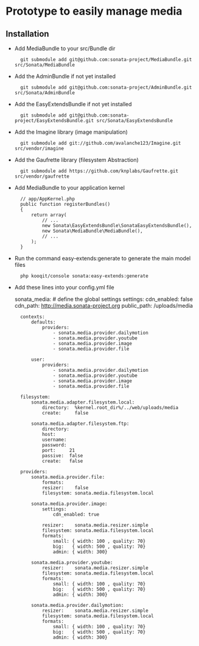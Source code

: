 # Prototype to easily manage media

## Installation

* Add MediaBundle to your src/Bundle dir

        git submodule add git@github.com:sonata-project/MediaBundle.git src/Sonata/MediaBundle


* Add the AdminBundle if not yet installed

        git submodule add git@github.com:sonata-project/AdminBundle.git src/Sonata/AdminBundle

* Add the EasyExtendsBundle if not yet installed

        git submodule add git@github.com:sonata-project/EasyExtendsBundle.git src/Sonata/EasyExtendsBundle

* Add the Imagine library (image manipulation)

        git submodule add git://github.com/avalanche123/Imagine.git src/vendor/imagine

* Add the Gaufrette library (filesystem Abstraction)

        git submodule add https://github.com/knplabs/Gaufrette.git src/vendor/gaufrette

* Add MediaBundle to your application kernel

        // app/AppKernel.php
        public function registerBundles()
        {
            return array(
                // ...
                new Sonata\EasyExtendsBundle\SonataEasyExtendsBundle(),
                new Sonata\MediaBundle\MediaBundle(),
                // ...
            );
        }

* Run the command easy-extends:generate to generate the main model files

        php kooqit/console sonata:easy-extends:generate

* Add these lines into your config.yml file

    sonata_media:
        # define the global settings
        settings:
            cdn_enabled:  false
            cdn_path:     http://media.sonata-project.org
            public_path:  /uploads/media

        contexts:
            defaults:
                providers:
                    - sonata.media.provider.dailymotion
                    - sonata.media.provider.youtube
                    - sonata.media.provider.image
                    - sonata.media.provider.file

            user:
                providers:
                    - sonata.media.provider.dailymotion
                    - sonata.media.provider.youtube
                    - sonata.media.provider.image
                    - sonata.media.provider.file

        filesystem:
            sonata.media.adapter.filesystem.local:
                directory:  %kernel.root_dir%/../web/uploads/media
                create:     false

            sonata.media.adapter.filesystem.ftp:
                directory:
                host:
                username:
                password:
                port:     21
                passive:  false
                create:   false

        providers:
            sonata.media.provider.file:
                formats:
                resizer:    false
                filesystem: sonata.media.filesystem.local

            sonata.media.provider.image:
                settings:
                    cdn_enabled: true

                resizer:    sonata.media.resizer.simple
                filesystem: sonata.media.filesystem.local
                formats:
                    small: { width: 100 , quality: 70}
                    big:   { width: 500 , quality: 70}
                    admin: { width: 300}

            sonata.media.provider.youtube:
                resizer:    sonata.media.resizer.simple
                filesystem: sonata.media.filesystem.local
                formats:
                    small: { width: 100 , quality: 70}
                    big:   { width: 500 , quality: 70}
                    admin: { width: 300}

            sonata.media.provider.dailymotion:
                resizer:    sonata.media.resizer.simple
                filesystem: sonata.media.filesystem.local
                formats:
                    small: { width: 100 , quality: 70}
                    big:   { width: 500 , quality: 70}
                    admin: { width: 300}

